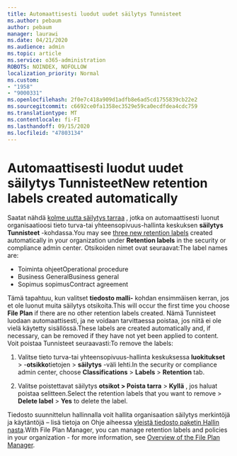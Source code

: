 ```yaml
---
title: Automaattisesti luodut uudet säilytys Tunnisteet
ms.author: pebaum
author: pebaum
manager: laurawi
ms.date: 04/21/2020
ms.audience: admin
ms.topic: article
ms.service: o365-administration
ROBOTS: NOINDEX, NOFOLLOW
localization_priority: Normal
ms.custom:
- "1958"
- "9000331"
ms.openlocfilehash: 2f0e7c418a909d1adfb8e6ad5cd1755839cb22e2
ms.sourcegitcommit: c6692ce0fa1358ec3529e59ca0ecdfdea4cdc759
ms.translationtype: MT
ms.contentlocale: fi-FI
ms.lasthandoff: 09/15/2020
ms.locfileid: "47803134"
---
```

# <a name="new-retention-labels-created-automatically"></a><span data-ttu-id="fad02-102">Automaattisesti luodut uudet säilytys Tunnisteet</span><span class="sxs-lookup"><span data-stu-id="fad02-102">New retention labels created automatically</span></span>

<span data-ttu-id="fad02-103">Saatat nähdä [kolme uutta säilytys tarraa](https://docs.microsoft.com/microsoft-365/compliance/file-plan-manager) , jotka on automaattisesti luonut organisaatioosi tieto turva-tai yhteensopivuus-hallinta keskuksen **säilytys Tunnisteet** -kohdassa.</span><span class="sxs-lookup"><span data-stu-id="fad02-103">You may see [three new retention labels](https://docs.microsoft.com/microsoft-365/compliance/file-plan-manager) created automatically in your organization under **Retention labels** in the security or compliance admin center.</span></span> <span data-ttu-id="fad02-104">Otsikoiden nimet ovat seuraavat:</span><span class="sxs-lookup"><span data-stu-id="fad02-104">The label names are:</span></span>

- <span data-ttu-id="fad02-105">Toiminta ohjeet</span><span class="sxs-lookup"><span data-stu-id="fad02-105">Operational procedure</span></span>
- <span data-ttu-id="fad02-106">Business General</span><span class="sxs-lookup"><span data-stu-id="fad02-106">Business general</span></span>
- <span data-ttu-id="fad02-107">Sopimus sopimus</span><span class="sxs-lookup"><span data-stu-id="fad02-107">Contract agreement</span></span>

<span data-ttu-id="fad02-108">Tämä tapahtuu, kun valitset **tiedosto malli-** kohdan ensimmäisen kerran, jos et ole luonut muita säilytys otsikoita.</span><span class="sxs-lookup"><span data-stu-id="fad02-108">This will occur the first time you choose **File Plan** if there are no other retention labels created.</span></span> <span data-ttu-id="fad02-109">Nämä Tunnisteet luodaan automaattisesti, ja ne voidaan tarvittaessa poistaa, jos niitä ei ole vielä käytetty sisällössä.</span><span class="sxs-lookup"><span data-stu-id="fad02-109">These labels are created automatically and, if necessary, can be removed if they have not yet been applied to content.</span></span> <span data-ttu-id="fad02-110">Voit poistaa Tunnisteet seuraavasti:</span><span class="sxs-lookup"><span data-stu-id="fad02-110">To remove the labels:</span></span>

1. <span data-ttu-id="fad02-111">Valitse tieto turva-tai yhteensopivuus-hallinta keskuksessa **luokitukset**  >  -**otsikko**tietojen  >  **säilytys** -väli lehti.</span><span class="sxs-lookup"><span data-stu-id="fad02-111">In the security or compliance admin center, choose **Classifications** > **Labels** > **Retention** tab.</span></span>

1. <span data-ttu-id="fad02-112">Valitse poistettavat säilytys **otsikot > Poista tarra**  >  **Kyllä** , jos haluat poistaa selitteen.</span><span class="sxs-lookup"><span data-stu-id="fad02-112">Select the retention labels that you want to remove > **Delete label** > **Yes** to delete the label.</span></span>

<span data-ttu-id="fad02-113">Tiedosto suunnittelun hallinnalla voit hallita organisaation säilytys merkintöjä ja käytäntöjä – lisä tietoja on Ohje aiheessa [yleistä tiedosto paketin Hallin nasta](https://docs.microsoft.com/microsoft-365/compliance/file-plan-manager).</span><span class="sxs-lookup"><span data-stu-id="fad02-113">With File Plan Manager, you can manage retention labels and policies in your organization - for more information, see [Overview of the File Plan Manager](https://docs.microsoft.com/microsoft-365/compliance/file-plan-manager).</span></span>